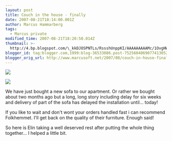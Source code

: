 ```yaml
---
layout: post
title: Couch in the house - finally
date: 2007-08-21T18:14:00.001Z
author: Marcus Hammarberg
tags:
  - Marcus private
modified_time: 2007-08-21T18:20:50.014Z
thumbnail: >-
  http://4.bp.blogspot.com/\_kkDJOSPNTLs/RssshUnppKI/AAAAAAAAAMc/1OvgHW5I0KQ/s72-c/PICT2140.JPG
blogger_id: tag:blogger.com,1999:blog-36533086.post-7525604069077413052
blogger_orig_url: http://www.marcusoft.net/2007/08/couch-in-house-finally.html
---
```



[<img
src="http://4.bp.blogspot.com/_kkDJOSPNTLs/RssshUnppKI/AAAAAAAAAMc/1OvgHW5I0KQ/s400/PICT2140.JPG"
id="BLOGGER_PHOTO_ID_5101219953909540002"
style="DISPLAY: block; MARGIN: 0px auto 10px; CURSOR: hand; TEXT-ALIGN: center"
data-border="0" />](http://4.bp.blogspot.com/_kkDJOSPNTLs/RssshUnppKI/AAAAAAAAAMc/1OvgHW5I0KQ/s1600-h/PICT2140.JPG)

<div>

[<img
src="http://3.bp.blogspot.com/_kkDJOSPNTLs/RsssUEnppJI/AAAAAAAAAMU/N86ZuiZcjNo/s400/PICT2137.JPG"
id="BLOGGER_PHOTO_ID_5101219726276273298"
style="DISPLAY: block; MARGIN: 0px auto 10px; CURSOR: hand; TEXT-ALIGN: center"
data-border="0" />](http://3.bp.blogspot.com/_kkDJOSPNTLs/RsssUEnppJI/AAAAAAAAAMU/N86ZuiZcjNo/s1600-h/PICT2137.JPG)


<div>

We have just bought a new sofa to our apartment. Or rather we bought
about two months ago but a long, long story including delay for six
weeks and delivery of part of the sofa has delayed the installation
until... today!




If you like to wait and don't wont your orders handled fast i can
recommend Folkhemmet. I'll get back on the
quality of their furniture. Enough said!




So here is Elin taking a well deserved rest
after putting the whole thing together... I helped a little bit.

</div>

</div>
